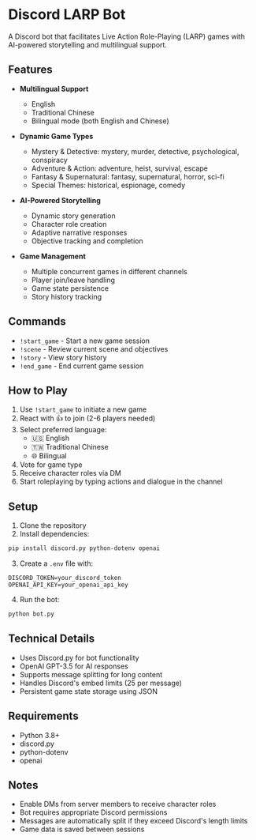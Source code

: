 # Discord LARP Bot

A Discord bot that facilitates Live Action Role-Playing (LARP) games with AI-powered storytelling and multilingual support.

## Features

- **Multilingual Support**
  - English
  - Traditional Chinese
  - Bilingual mode (both English and Chinese)

- **Dynamic Game Types**
  - Mystery & Detective: mystery, murder, detective, psychological, conspiracy
  - Adventure & Action: adventure, heist, survival, escape
  - Fantasy & Supernatural: fantasy, supernatural, horror, sci-fi
  - Special Themes: historical, espionage, comedy

- **AI-Powered Storytelling**
  - Dynamic story generation
  - Character role creation
  - Adaptive narrative responses
  - Objective tracking and completion

- **Game Management**
  - Multiple concurrent games in different channels
  - Player join/leave handling
  - Game state persistence
  - Story history tracking

## Commands

- `!start_game` - Start a new game session
- `!scene` - Review current scene and objectives
- `!story` - View story history
- `!end_game` - End current game session

## How to Play

1. Use `!start_game` to initiate a new game
2. React with 👍 to join (2-6 players needed)
3. Select preferred language:
   - 🇺🇸 English
   - 🇹🇼 Traditional Chinese
   - 🌐 Bilingual
4. Vote for game type
5. Receive character roles via DM
6. Start roleplaying by typing actions and dialogue in the channel

## Setup

1. Clone the repository
2. Install dependencies:
```bash
pip install discord.py python-dotenv openai
```

3. Create a `.env` file with:
```
DISCORD_TOKEN=your_discord_token
OPENAI_API_KEY=your_openai_api_key
```

4. Run the bot:
```bash
python bot.py
```

## Technical Details

- Uses Discord.py for bot functionality
- OpenAI GPT-3.5 for AI responses
- Supports message splitting for long content
- Handles Discord's embed limits (25 per message)
- Persistent game state storage using JSON

## Requirements

- Python 3.8+
- discord.py
- python-dotenv
- openai

## Notes

- Enable DMs from server members to receive character roles
- Bot requires appropriate Discord permissions
- Messages are automatically split if they exceed Discord's length limits
- Game data is saved between sessions